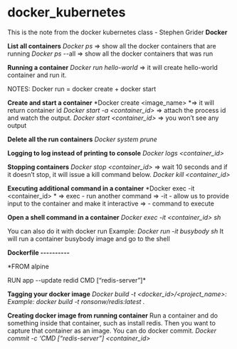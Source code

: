 # docker_kubernetes

This is the note from the docker kubernetes class - Stephen Grider
**Docker**

**List all containers**
*Docker ps* => show all the docker containers that are running
*Docker ps* --all => show all the docker containers that was run

**Running a container**
*Docker run hello-world* => it will create hello-world container and run it.

NOTES:
Docker run  = docker create + docker start

**Create and start a container**
*Docker create <image_name> *=> it will return container id
*Docker start -a <container_id>* => attach the process id and watch the output.
*Docker start <container_id>* => you won’t see any output

**Delete all the run containers**
*Docker system prune*

**Logging to log instead of printing to console**
*Docker logs <container_id>*

**Stopping containers**
*Docker stop <container_id>* => wait 10 seconds and if it doesn’t stop, it will issue a kill command below.
*Docker kill <container_id>*

**Executing additional command in a container**
*Docker exec -it <container_id> <command> *
=> exec - run another command
=> -it - allow us to provide input to the container and make it interactive
=> <command> - command to execute

**Open a shell command in a container**
*Docker exec -it <container_id> sh*

You can also do it with docker run
Example:
*Docker run -it busybody sh*
It will run a container busybody image and go to the shell


**Dockerfile
----------**

*FROM alpine

RUN app --update redid
CMD [“redis-server”]*

**Tagging your docker image**
*Docker  build -t <docker_id>/<project_name>:<version>
Example: docker build -t ronsonw/redis:latest .*


**Creating docker image from running container**
Run a container and do something inside that container, such as install redis.
Then you want to capture that container as an image. 
You can do docker commit.
*Docker commit -c ‘CMD [“redis-server”] <container_id>*






